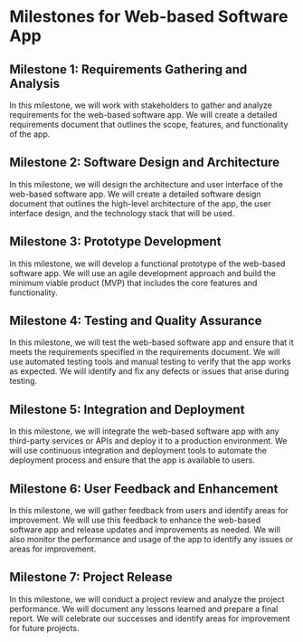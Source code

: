 # Milestones for Web-based Software App


## Milestone 1: Requirements Gathering and Analysis

In this milestone, we will work with stakeholders to gather and analyze requirements for the
web-based software app. We will create a detailed requirements document that outlines the scope,
features, and functionality of the app.


## Milestone 2: Software Design and Architecture

In this milestone, we will design the architecture and user interface of the web-based software app.
We will create a detailed software design document that outlines the high-level architecture of the
app, the user interface design, and the technology stack that will be used.


## Milestone 3: Prototype Development

In this milestone, we will develop a functional prototype of the web-based software app. We will use
an agile development approach and build the minimum viable product (MVP) that includes the core
features and functionality.


## Milestone 4: Testing and Quality Assurance

In this milestone, we will test the web-based software app and ensure that it meets the requirements
specified in the requirements document. We will use automated testing tools and manual testing to
verify that the app works as expected. We will identify and fix any defects or issues that arise
during testing.


## Milestone 5: Integration and Deployment

In this milestone, we will integrate the web-based software app with any third-party services or
APIs and deploy it to a production environment. We will use continuous integration and deployment
tools to automate the deployment process and ensure that the app is available to users.


## Milestone 6: User Feedback and Enhancement

In this milestone, we will gather feedback from users and identify areas for improvement. We will
use this feedback to enhance the web-based software app and release updates and improvements as
needed. We will also monitor the performance and usage of the app to identify any issues or areas
for improvement.


## Milestone 7: Project Release

In this milestone, we will conduct a project review and analyze the project performance. We will
document any lessons learned and prepare a final report. We will celebrate our successes and
identify areas for improvement for future projects.
